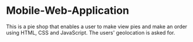 # Mobile-Web-Application
This is a pie shop that enables a user to make view pies and make an order using HTML, CSS and JavaScript. The users' geolocation is asked for.
